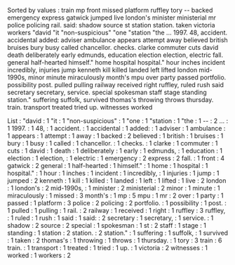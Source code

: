 Sorted by values :
train mp front missed platform ruffley tory -- backed emergency express gatwick jumped live london's minister ministerial mr police policing rail. said: shadow source st station station. taken victoria workers "david "it "non-suspicious" "one "station "the ... 1997. 48, accident. accidental added: adviser ambulance appears attempt away believed british bruises bury busy called chancellor. checks. clarke commuter cuts david death deliberately early edmunds, education election election, electric fall. general half-hearted himself." home hospital hospital." hour inches incident incredibly, injuries jump kenneth kill killed landed left lifted london mid-1990s, minor minute miraculously month's mpu over party passed portfolio. possibility post. pulled pulling railway received right ruffley, ruled rush said secretary secretary, service. special spokesman staff stage standing station." suffering suffolk, survived thomas's throwing throws thursday. train. transport treated tried up. witnesses worked 

List :
"david : 1
"it : 1
"non-suspicious" : 1
"one : 1
"station : 1
"the : 1
-- : 2
... : 1
1997. : 1
48, : 1
accident. : 1
accidental : 1
added: : 1
adviser : 1
ambulance : 1
appears : 1
attempt : 1
away : 1
backed : 2
believed : 1
british : 1
bruises : 1
bury : 1
busy : 1
called : 1
chancellor. : 1
checks. : 1
clarke : 1
commuter : 1
cuts : 1
david : 1
death : 1
deliberately : 1
early : 1
edmunds, : 1
education : 1
election : 1
election, : 1
electric : 1
emergency : 2
express : 2
fall. : 1
front : 4
gatwick : 2
general : 1
half-hearted : 1
himself." : 1
home : 1
hospital : 1
hospital." : 1
hour : 1
inches : 1
incident : 1
incredibly, : 1
injuries : 1
jump : 1
jumped : 2
kenneth : 1
kill : 1
killed : 1
landed : 1
left : 1
lifted : 1
live : 2
london : 1
london's : 2
mid-1990s, : 1
minister : 2
ministerial : 2
minor : 1
minute : 1
miraculously : 1
missed : 3
month's : 1
mp : 5
mpu : 1
mr : 2
over : 1
party : 1
passed : 1
platform : 3
police : 2
policing : 2
portfolio. : 1
possibility : 1
post. : 1
pulled : 1
pulling : 1
rail. : 2
railway : 1
received : 1
right : 1
ruffley : 3
ruffley, : 1
ruled : 1
rush : 1
said : 1
said: : 2
secretary : 1
secretary, : 1
service. : 1
shadow : 2
source : 2
special : 1
spokesman : 1
st : 2
staff : 1
stage : 1
standing : 1
station : 2
station. : 2
station." : 1
suffering : 1
suffolk, : 1
survived : 1
taken : 2
thomas's : 1
throwing : 1
throws : 1
thursday. : 1
tory : 3
train : 6
train. : 1
transport : 1
treated : 1
tried : 1
up. : 1
victoria : 2
witnesses : 1
worked : 1
workers : 2
